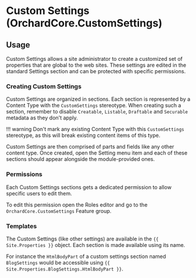 # Custom Settings (OrchardCore.CustomSettings)

## Usage

Custom Settings allows a site administrator to create a customized set of properties that are global to the web sites. These settings are 
edited in the standard Settings section and can be protected with specific permissions.

### Creating Custom Settings

Custom Settings are organized in sections. Each section is represented by a Content Type with the `CustomSettings` stereotype.
When creating such a section, remember to disable `Creatable`, `Listable`, `Draftable` and `Securable` metadata as they don't apply.

!!! warning
    Don't mark any existing Content Type with this `CustomSettings` stereotype, as this will break existing content items of this type.

Custom Settings are then comprised of parts and fields like any other content type.
Once created, open the Setting menu item and each of these sections should appear alongside the module-provided ones.

### Permissions

Each Custom Settings sections gets a dedicated permission to allow specific users to edit them.

To edit this permission open the Roles editor and go to the `OrchardCore.CustomSettings` Feature group.

### Templates

The Custom Settings (like other settings) are available in the `{{ Site.Properties }}` object.
Each section is made available using its name. 

For instance the `HtmlBodyPart` of a custom settings section named `BlogSettings` would be accessible using `{{ Site.Properties.BlogSettings.HtmlBodyPart }}`.
